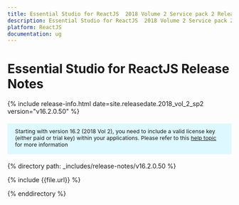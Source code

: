 ```yaml
---
title: Essential Studio for ReactJS  2018 Volume 2 Service pack 2 Release Notes
description: Essential Studio for ReactJS  2018 Volume 2 Service pack 2 Release Notes
platform: ReactJS
documentation: ug
---
```


# Essential Studio for ReactJS Release Notes

{% include release-info.html date=site.releasedate.2018_vol_2_sp2  version="v16.2.0.50" %} 

<style>
#license {
    font-size: .88em!important;
margin-top: 1.5em;     margin-bottom: 1.5em;
    background-color: #def8ff;
    padding: 10px 17px 14px;
}
</style>

<div id="license">
Starting with version 16.2 (2018 Vol 2), you need to include a valid license key (either paid or trial key) within your applications. 
Please refer to this <a href="/common/essential-studio/licensing/license-key">help topic</a> for more information 
</div>


{% directory path: _includes/release-notes/v16.2.0.50 %}

{% include {{file.url}} %}

{% enddirectory %}